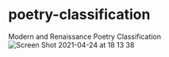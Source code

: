 # poetry-classification
Modern and Renaissance Poetry Classification
![Screen Shot 2021-04-24 at 18 13 38](https://user-images.githubusercontent.com/71969715/115963545-72e7c980-a528-11eb-9a7e-8961a431f5b3.png)
